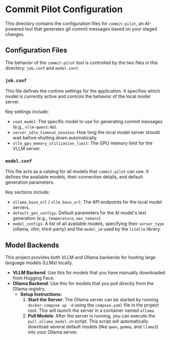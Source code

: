 # Commit Pilot Configuration

This directory contains the configuration files for `commit-pilot`, an AI-powered tool that generates git commit messages based on your staged changes.

## Configuration Files

The behavior of the `commit-pilot` tool is controlled by the two files in this directory: `job.conf` and `model.conf`.

### `job.conf`

This file defines the runtime settings for the application. It specifies which model is currently active and controls the behavior of the local model server.

Key settings include:
- `used_model`: The specific model to use for generating commit messages (e.g., `vllm-qwen3:4b`).
- `server_idle_timeout_minutes`: How long the local model server should wait before shutting down automatically.
- `vllm_gpu_memory_utilization_limit`: The GPU memory limit for the VLLM server.

### `model.conf`

This file acts as a catalog for all models that `commit-pilot` can use. It defines the available models, their connection details, and default generation parameters.

Key sections include:
- `ollama_base_url` / `vllm_base_url`: The API endpoints for the local model servers.
- `default_gen_configs`: Default parameters for the AI model's text generation (e.g., `temperature`, `max_tokens`).
- `model_configs`: A list of all available models, specifying their `server_type` (ollama, vllm, third-party) and the `model_id` used by the `litellm` library.

## Model Backends

This project provides both VLLM and Ollama backends for hosting large language models (LLMs) locally.

- **VLLM Backend**: Use this for models that you have manually downloaded from Hugging Face.
- **Ollama Backend**: Use this for models that you pull directly from the Ollama registry.
  - **Setup Instructions:**
    1.  **Start the Server**: The Ollama server can be started by running `docker-compose up -d` using the `compose.yaml` file in the project root. This will launch the server in a container named `ollama`.
    1.  **Pull Models**: After the server is running, you can execute the `pull_ollama_model.sh` script. This script will automatically download several default models (like `qwen`, `gemma`, and `llama3`) into your Ollama server.
